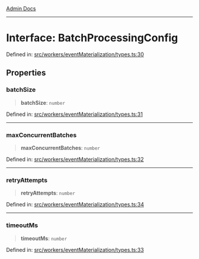 [Admin Docs](/)

***

# Interface: BatchProcessingConfig

Defined in: [src/workers/eventMaterialization/types.ts:30](https://github.com/gautam-divyanshu/talawa-api/blob/1d38acecd3e456f869683fb8dca035a5e42010d5/src/workers/eventMaterialization/types.ts#L30)

## Properties

### batchSize

> **batchSize**: `number`

Defined in: [src/workers/eventMaterialization/types.ts:31](https://github.com/gautam-divyanshu/talawa-api/blob/1d38acecd3e456f869683fb8dca035a5e42010d5/src/workers/eventMaterialization/types.ts#L31)

***

### maxConcurrentBatches

> **maxConcurrentBatches**: `number`

Defined in: [src/workers/eventMaterialization/types.ts:32](https://github.com/gautam-divyanshu/talawa-api/blob/1d38acecd3e456f869683fb8dca035a5e42010d5/src/workers/eventMaterialization/types.ts#L32)

***

### retryAttempts

> **retryAttempts**: `number`

Defined in: [src/workers/eventMaterialization/types.ts:34](https://github.com/gautam-divyanshu/talawa-api/blob/1d38acecd3e456f869683fb8dca035a5e42010d5/src/workers/eventMaterialization/types.ts#L34)

***

### timeoutMs

> **timeoutMs**: `number`

Defined in: [src/workers/eventMaterialization/types.ts:33](https://github.com/gautam-divyanshu/talawa-api/blob/1d38acecd3e456f869683fb8dca035a5e42010d5/src/workers/eventMaterialization/types.ts#L33)
